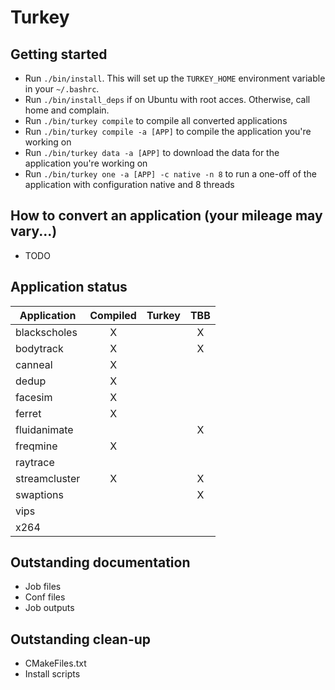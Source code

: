 # Turkey

## Getting started
- Run ```./bin/install```. This will set up the ```TURKEY_HOME``` environment variable in your ```~/.bashrc```.
- Run ```./bin/install_deps``` if on Ubuntu with root acces. Otherwise, call home and complain.
- Run ```./bin/turkey compile``` to compile all converted applications
- Run ```./bin/turkey compile -a [APP]``` to compile the application you're working on
- Run ```./bin/turkey data -a [APP]``` to download the data for the application you're working on
- Run ```./bin/turkey one -a [APP] -c native -n 8``` to run a one-off of the application with configuration native and 8 threads

## How to convert an application (your mileage may vary...)
- TODO

## Application status

| Application     | Compiled        | Turkey          | TBB             |
| --------------- | :-------------: | :-------------: | :-------------: |
| blackscholes    | X               |                 | X               |
| bodytrack       | X               |                 | X               |
| canneal         | X               |                 |                 |
| dedup           | X               |                 |                 |
| facesim         | X               |                 |                 |
| ferret          | X               |                 |                 |
| fluidanimate    |                 |                 | X               |
| freqmine        | X               |                 |                 |
| raytrace        |                 |                 |                 |
| streamcluster   | X               |                 | X               |
| swaptions       |                 |                 | X               |
| vips            |                 |                 |                 |
| x264            |                 |                 |                 |

## Outstanding documentation
- Job files
- Conf files
- Job outputs

## Outstanding clean-up
- CMakeFiles.txt
- Install scripts
